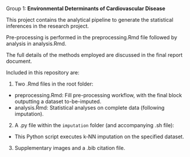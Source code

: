 Group 1: **Environmental Determinants of Cardiovascular Disease**

This project contains the analytical pipeline to generate the statistical inferences in the research project.

Pre-processing is performed in the preprocessing.Rmd file followed by analysis in analysis.Rmd. 

The full details of the methods employed are discussed in the final report document.

Included in this repository are:
1. Two .Rmd files in the root folder:
- preprocessing.Rmd: Fill pre-processing workflow, with the final block outputting a dataset to-be-imputed. 
- analysis.Rmd: Statistical analyses on complete data (following imputation).

2. A .py file within the `imputation` folder (and accompanying .sh file):
- This Python script executes k-NN imputation on the specified dataset.

3. Supplementary images and a .bib citation file.
